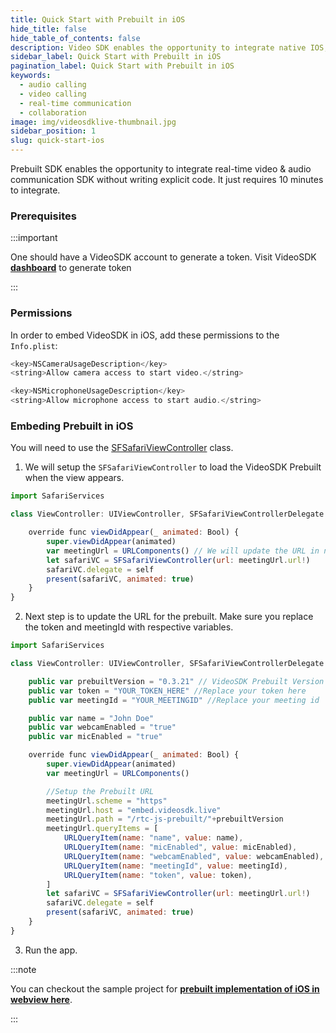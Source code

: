 ```yaml
---
title: Quick Start with Prebuilt in iOS
hide_title: false
hide_table_of_contents: false
description: Video SDK enables the opportunity to integrate native IOS, Android & Web SDKs to add live video & audio conferencing to your applications.
sidebar_label: Quick Start with Prebuilt in iOS
pagination_label: Quick Start with Prebuilt in iOS
keywords:
  - audio calling
  - video calling
  - real-time communication
  - collaboration
image: img/videosdklive-thumbnail.jpg
sidebar_position: 1
slug: quick-start-ios
---
```


Prebuilt SDK enables the opportunity to integrate real-time video & audio communication SDK without writing explicit code. It just requires 10 minutes to integrate.

### Prerequisites

:::important

One should have a VideoSDK account to generate a token.
Visit VideoSDK **[dashboard](https://app.videosdk.live/api-keys)** to generate token

:::

### Permissions

In order to embed VideoSDK in iOS, add these permissions to the `Info.plist`:

```js
<key>NSCameraUsageDescription</key>
<string>Allow camera access to start video.</string>

<key>NSMicrophoneUsageDescription</key>
<string>Allow microphone access to start audio.</string>
```

### Embeding Prebuilt in iOS

You will need to use the [SFSafariViewController](https://developer.apple.com/documentation/safariservices/sfsafariviewcontroller) class.

1. We will setup the `SFSafariViewController` to load the VideoSDK Prebuilt when the view appears.

```js
import SafariServices

class ViewController: UIViewController, SFSafariViewControllerDelegate {

    override func viewDidAppear(_ animated: Bool) {
        super.viewDidAppear(animated)
        var meetingUrl = URLComponents() // We will update the URL in next step
        let safariVC = SFSafariViewController(url: meetingUrl.url!)
        safariVC.delegate = self
        present(safariVC, animated: true)
    }
}
```

2. Next step is to update the URL for the prebuilt. Make sure you replace the token and meetingId with respective variables.

```js
import SafariServices

class ViewController: UIViewController, SFSafariViewControllerDelegate {

    public var prebuiltVersion = "0.3.21" // VideoSDK Prebuilt Version
    public var token = "YOUR_TOKEN_HERE" //Replace your token here
    public var meetingId = "YOUR_MEETINGID" //Replace your meeting id

    public var name = "John Doe"
    public var webcamEnabled = "true"
    public var micEnabled = "true"

    override func viewDidAppear(_ animated: Bool) {
        super.viewDidAppear(animated)
        var meetingUrl = URLComponents()

        //Setup the Prebuilt URL
        meetingUrl.scheme = "https"
        meetingUrl.host = "embed.videosdk.live"
        meetingUrl.path = "/rtc-js-prebuilt/"+prebuiltVersion
        meetingUrl.queryItems = [
            URLQueryItem(name: "name", value: name),
            URLQueryItem(name: "micEnabled", value: micEnabled),
            URLQueryItem(name: "webcamEnabled", value: webcamEnabled),
            URLQueryItem(name: "meetingId", value: meetingId),
            URLQueryItem(name: "token", value: token),
        ]
        let safariVC = SFSafariViewController(url: meetingUrl.url!)
        safariVC.delegate = self
        present(safariVC, animated: true)
    }
}
```

3. Run the app.

:::note

You can checkout the sample project for **[prebuilt implementation of iOS in webview here](https://github.com/videosdk-live/videosdk-rtc-prebuilt-examples/tree/main/Prebuilt%20Webview%20iOS)**.

:::
